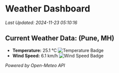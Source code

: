 
# Weather Dashboard

_Last Updated: 2024-11-23 05:10:16_

## Current Weather Data: (Pune, MH)
- **Temperature:** 25.1 °C ![Temperature Badge](https://img.shields.io/badge/Temperature-Medium%20Temp-green)
- **Wind Speed:** 6.1 km/h ![Wind Speed Badge](https://img.shields.io/badge/Wind%20Speed-Low%20Wind-blue)

*Powered by Open-Meteo API*
